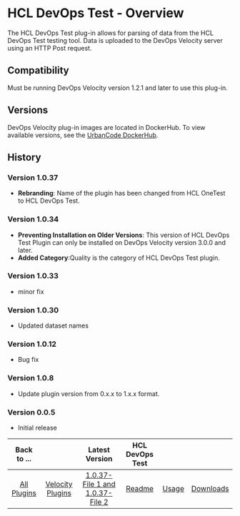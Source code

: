 
# HCL DevOps Test - Overview

The HCL DevOps Test plug-in allows for parsing of data from the HCL DevOps Test testing tool. Data is uploaded to the DevOps Velocity server using an HTTP Post request.

## Compatibility

Must be running DevOps Velocity version 1.2.1 and later to use this plug-in.

## Versions

DevOps Velocity plug-in images are located in DockerHub. To view available versions, see the [UrbanCode DockerHub](https://hub.docker.com/r/urbancode/ucv-ext-onetest/tags).

## History

### Version 1.0.37

* **Rebranding**: Name of the plugin has been changed from HCL OneTest to HCL DevOps Test.

### Version 1.0.34

* **Preventing Installation on Older Versions**: This version of HCL DevOps Test Plugin can only be installed on DevOps Velocity version 3.0.0 and later.
* **Added Category**:Quality is the category of HCL DevOps Test plugin.

### Version 1.0.33

* minor fix

### Version 1.0.30

* Updated dataset names

### Version 1.0.12

* Bug fix

### Version 1.0.8

* Update plugin version from 0.x.x to 1.x.x format.


### Version 0.0.5

* Initial release



|Back to ...||Latest Version|HCL DevOps Test |||
| :---: | :---: | :---: | :---: | :---: | :---: |
|[All Plugins](../../index.md)|[Velocity Plugins](../README.md)|[1.0.37-File 1 ](https://raw.githubusercontent.com/UrbanCode/IBM-UCV-PLUGINS/main/files/ucv-ext-onetest/ucv-ext-onetest%3A1.0.37.tar.7z.001)[and 1.0.37-File 2](https://raw.githubusercontent.com/UrbanCode/IBM-UCV-PLUGINS/main/files/ucv-ext-onetest/ucv-ext-onetest%3A1.0.37.tar.7z.002)|[Readme](README.md)|[Usage](usage.md)|[Downloads](downloads.md)|
